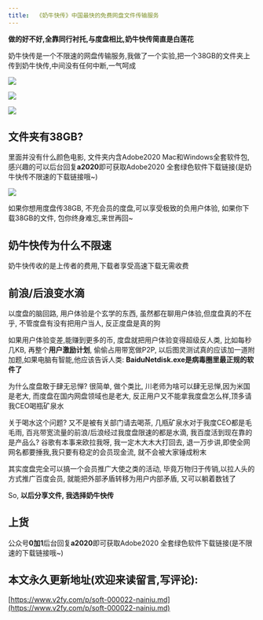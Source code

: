 ```yaml
---
title:  《奶牛快传》中国最快的免费网盘文件传输服务
---
```



**做的好不好,全靠同行衬托,与度盘相比,奶牛快传简直是白莲花**

奶牛快传是一个不限速的网盘传输服务,我做了一个实验,把一个38GB的文件夹上传到奶牛快传,中间没有任何中断,一气呵成

![](https://www.v2fy.com/asset/nainiukuaichuan/N000.png)

![](https://www.v2fy.com/asset/nainiukuaichuan/N001.png)

![](https://www.v2fy.com/asset/nainiukuaichuan/N002.png)

## 文件夹有38GB?

里面并没有什么颜色电影, 文件夹内含Adobe2020 Mac和Windows全套软件包,感兴趣的可以后台回复**a2020**即可获取Adobe2020 全套绿色软件下载链接(是奶牛快传不限速的下载链接哦~)

![](https://www.v2fy.com/asset/nainiukuaichuan/N0005.gif)

如果你想用度盘传38GB, 不充会员的度盘,可以享受极致的负用户体验, 如果你下载38GB的文件, 包你终身难忘,来世再回~

## 奶牛快传为什么不限速

奶牛快传收的是上传者的费用,下载者享受高速下载无需收费


## 前浪/后浪变水滴

以度盘的脑回路, 用户体验是个玄学的东西, 虽然都在聊用户体验,但度盘真的不在乎, 不管度盘有没有把用户当人, 反正度盘是真的狗

如果用户体验变差,能赚到更多的币, 度盘就把用户体验变得超级反人类, 比如每秒几KB, 再整个**用户激励计划**, 偷偷占用带宽做P2P, 以后图灵测试真的应该加一道附加题,如果电脑有智能,他应该告诉人类: **BaiduNetdisk.exe是病毒圈里最正规的软件了**

为什么度盘敢于肆无忌惮? 很简单, 做个类比, 川老师为啥可以肆无忌惮,因为米国是老大, 而度盘在国内网盘领域也是老大, 反正用户又不能拿我度盘怎么样,顶多请我CEO喝瓶矿泉水

关于喝水这个问题? 又不是被有关部门请去喝茶, 几瓶矿泉水对于我度CEO都是毛毛雨, 百兆带宽流量的前浪/后浪经过我度盘限速的都是水滴, 我百度活到现在靠的是产品么? 谷歌有本事来欧拉我呀, 我一定木大木大打回去, 退一万步讲,即使全网网名都要捶我,我只要有稳定的会员现金流, 就不会被大家锤成粉末

其实度盘完全可以搞一个会员推广大使之类的活动, 毕竟万物归于传销,以拉人头的方式推广百度会员, 就能把外部矛盾转移为用户内部矛盾, 又可以躺着数钱了


So, **以后分享文件, 我选择奶牛快传**


## 上货


公众号**0加1**后台回复**a2020**即可获取Adobe2020 全套绿色软件下载链接(是不限速的下载链接哦~)







## 本文永久更新地址(欢迎来读留言,写评论):

[https://www.v2fy.com/p/soft-000022-nainiu.md](https://www.v2fy.com/p/soft-000022-nainiu.md)

